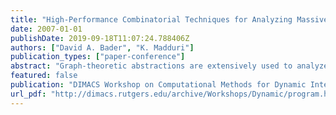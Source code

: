 ```yaml
---
title: "High-Performance Combinatorial Techniques for Analyzing Massive Dynamic Interaction Networks"
date: 2007-01-01
publishDate: 2019-09-18T11:07:24.788406Z
authors: ["David A. Bader", "K. Madduri"]
publication_types: ["paper-conference"]
abstract: "Graph-theoretic abstractions are extensively used to analyze massive data sets. Temporal data streams from socio-economic interactions, the world-wide web, communication networks, and scientific computing can be intuitively modeled as graphs. In this paper, we discuss high performance combinatorial techniques for analyzing large-scale information networks, encapsulating dynamic interaction data in the order of billions of entities. For tractable analysis of massive temporal data sets, we need holistic techniques that supplement existing static graph algorithms with relevant ideas from dynamic graph algorithms, social network analysis, and parallel algorithms for combinatorial problems. For instance, in order to design scalable parallel algorithms, it is crucial to estimate and exploit network characteristics such as the degree distribution and the graph diameter. We present a computational framework for the topological analysis of dynamic interaction data: we experiment with several graph representations, identify key analysis kernels to be optimized, and discuss parallel algorithms for large-scale graph analysis. In recent work, we have designed efficient parallel techniques for graph traversal, connectivity and centrality problems that process static graphs with billions of vertices and edges. We intend to extend these algorithms for studying temporal data, and our current research focus is on a prototype open-source toolkit for large-scale dynamic network analysis."
featured: false
publication: "DIMACS Workshop on Computational Methods for Dynamic Interaction Networks, DIMACS Center, Rutgers University, Piscataway, NJ, September 24-25, 2007"
url_pdf: "http://dimacs.rutgers.edu/archive/Workshops/Dynamic/program.html"
---
```


